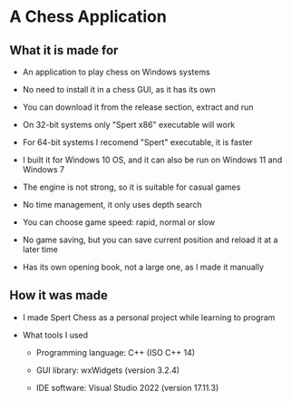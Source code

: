 # A Chess Application

## What it is made for

* An application to play chess on Windows systems

* No need to install it in a chess GUI, as it has its own

* You can download it from the release section, extract and run

* On 32-bit systems only "Spert x86" executable will work

* For 64-bit systems I recomend "Spert" executable, it is faster

* I built it for Windows 10 OS, and it can also be run on Windows 11 and Windows 7

* The engine is not strong, so it is suitable for casual games

* No time management, it only uses depth search

* You can choose game speed: rapid, normal or slow

* No game saving, but you can save current position and reload it at a later time

* Has its own opening book, not a large one, as I made it manually

## How it was made

* I made Spert Chess as a personal project while learning to program

* What tools I used
  
  * Programming language: C++ (ISO C++ 14)

  * GUI library: wxWidgets (version 3.2.4)

  * IDE software: Visual Studio 2022 (version 17.11.3)

